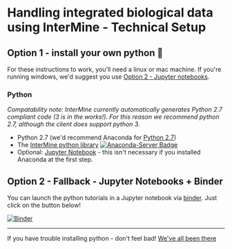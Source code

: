 # Handling integrated biological data using InterMine - Technical Setup

## Option 1 - install your own python 🐍

For these instructions to work, you'll need a linux or mac machine. If you're running windows, we'd suggest you use [Option 2 - Jupyter notebooks](option-2---fallback---jupyter-notebooks--binder).

### Python

_Compatability note: InterMine currently automatically generates Python 2.7 compliant code (3 is in the works!). For this reason we recommend python 2.7, although the client does support python 3._

- Python 2.7 (we'd recommend Anaconda for [Python 2.7](https://www.anaconda.com/download/#linux))
- The [InterMine python library](https://github.com/intermine/intermine-ws-python) [![Anaconda-Server Badge](https://anaconda.org/bioconda/intermine/badges/installer/conda.svg)](https://conda.anaconda.org/bioconda)
- Optional: [Jupyter Notebook](http://jupyter.org/install.html) - this isn't necessary if you installed Anaconda at the first step.

## Option 2 - Fallback - Jupyter Notebooks + Binder

You can launch the python tutorials in a Jupyter notebook via [binder](https://mybinder.org/v2/gh/intermine/intermine-ws-python-docs/master). Just click on the button below! 

[![Binder](https://mybinder.org/badge.svg)](https://mybinder.org/v2/gh/intermine/intermine-ws-python-docs/master)

------

If you have trouble installing python - don't feel bad! [We've all been there](https://xkcd.com/1987/)

